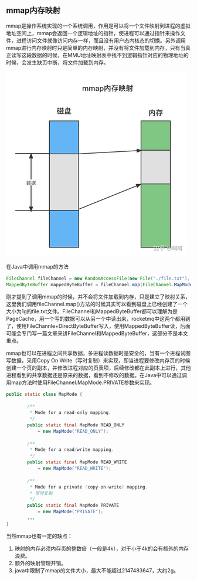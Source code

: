 ## mmap内存映射

mmap是操作系统实现的一个系统调用，作用是可以将一个文件映射到进程的虚拟地址空间上，mmap会返回一个逻辑地址的指针，使进程可以通过指针来操作文件，进程访问文件就像访问内存一样，而且没有用户态内核态的切换。另外调用mmap进行内存映射时只是简单的内存映射，并没有将文件加载到内存，只有当真正读写这段数据的时候，在MMU地址映射表中找不到逻辑指针对应的物理地址的时候，会发生缺页中断，将文件加载到内存。

![img](image/v2-919bbcaaaffd5f2adfd120106c8d6224_1440w.jpg)

在Java中调用mmap的方法

```java
FileChannel fileChannel = new RandomAccessFile(new File("./file.txt"), "rw").getChannel();
MappedByteBuffer mappedByteBuffer = fileChannel.map(FileChannel.MapMode.READ_WRITE, 0, 1024 * 1024 * 1024);
```

刚才提到了调用mmap的时候，并不会将文件加载到内存，只是建立了映射关系，这里我们调用fileChannel.map()方法的时候其实可以看到磁盘上已经创建了一个大小为1g的file.txt文件。FileChannel和MappedByteBuffer都可以理解为是PageCache，用一个写的数据可以从另一个中读出来，rocketmq中这两个都用到了，使用FileChannle+DirectByteBuffer写入，使用MappedByteBuffer读，后面可能会专门写一篇文章来讲FileChannel和MappedByteBuffer，这部分不是本文重点。

mmap也可以在进程之间共享数据，多进程读数据时是安全的，当有一个进程试图写数据，采用Copy On Write（写时复制）来实现，即当进程要修改内存页的时候创建一个页的副本，并修改进程对应的页表项，后续修改都在此副本上进行，其他进程看到的共享数据还是原来的数据，看到不修改的数据。在Java中可以通过调用map方法时使用FileChannel.MapMode.PRIVATE参数来实现。

```java
public static class MapMode {

        /**
         * Mode for a read-only mapping.
         */
        public static final MapMode READ_ONLY
            = new MapMode("READ_ONLY");

        /**
         * Mode for a read/write mapping.
         */
        public static final MapMode READ_WRITE
            = new MapMode("READ_WRITE");

        /**
         * Mode for a private (copy-on-write) mapping.
         * 写时复制
         */
        public static final MapMode PRIVATE
            = new MapMode("PRIVATE");
        ...
}
```

当然mmap也有一定的缺点：

1. 映射的内存必须内存页的整数倍（一般是4k），对于小于4k的会有额外的内存浪费。
2. 额外的映射管理开销。
3. java中限制了mmap的文件大小，最大不能超过2147483647，大约2g。